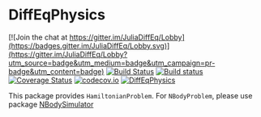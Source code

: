 # DiffEqPhysics

[![Join the chat at https://gitter.im/JuliaDiffEq/Lobby](https://badges.gitter.im/JuliaDiffEq/Lobby.svg)](https://gitter.im/JuliaDiffEq/Lobby?utm_source=badge&utm_medium=badge&utm_campaign=pr-badge&utm_content=badge)
[![Build Status](https://travis-ci.com/SciML/DiffEqPhysics.jl.svg?branch=master)](https://travis-ci.com/SciML/DiffEqPhysics.jl)
[![Build status](https://ci.appveyor.com/api/projects/status/48m7dqgfqn8ukck6?svg=true)](https://ci.appveyor.com/project/ChrisRackauckas/diffeqphysics-jl)
[![Coverage Status](https://coveralls.io/repos/ChrisRackauckas/DiffEqPhysics.jl/badge.svg?branch=master&service=github)](https://coveralls.io/github/ChrisRackauckas/DiffEqPhysics.jl?branch=master)
[![codecov.io](http://codecov.io/github/ChrisRackauckas/DiffEqPhysics.jl/coverage.svg?branch=master)](http://codecov.io/github/ChrisRackauckas/DiffEqPhysics.jl?branch=master)
[![DiffEqPhysics](http://pkg.julialang.org/badges/DiffEqPhysics_0.6.svg)](http://pkg.julialang.org/?pkg=DiffEqPhysics)

This package provides `HamiltonianProblem`. For `NBodyProblem`, please use package [NBodySimulator](https://github.com/SciML/NBodySimulator.jl)

<!--
## Simulation of gravitationally interacting bodies

In order to create bodies/particles for the problem, one needs to use the MassBody structure and its constructor, which accepts mass, initial coordinates and velocity of the body.

```julia
body1 = MassBody(2.0, SVector(0.0, 1.0, 0.0), SVector( 5.775e-6, 0.0, 0.0))
body2 = MassBody(2.0, SVector(0.0,-1.0, 0.0), SVector(-5.775e-6, 0.0, 0.0))
```

Usually we solve an n-body problem for a certain period of time:

```julia
tspan = (0.0, 1111150.0);
```

Solving gravitational problem one needs to specify the gravitational constant G.
```julia
G = 6.673e-11
```

In fact, now we have enough parameters to create an NBodyGravProblem object:

```julia
problem = NBodyGravProblem([body1,body2], G, tspan)
```

Solution to the problem might be evaluated using the standard `solve` function:
```julia
solution = solve(problem, Tsit5());
```

And, finally, we plot our solution showing two equal bodies rotating on the same orbit:
```julia
plot_xy_scattering(solution,"./anim_two_boddies_scattering.gif")
```

<img src="https://user-images.githubusercontent.com/16945627/39958539-d2cf779c-561d-11e8-96a8-ffc3a595be8b.gif" alt="Here should appear a gif of rotating bodies" width="350"/>

-->
